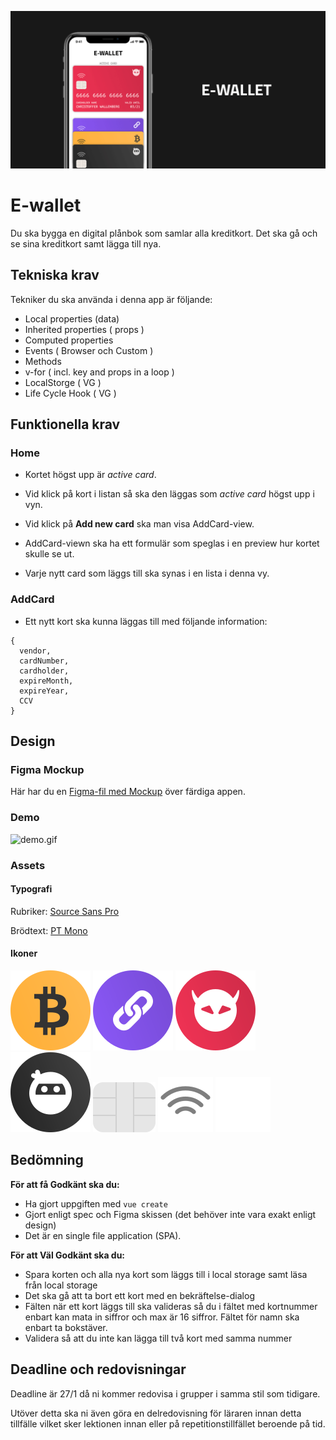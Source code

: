![E-Wallet](poster.png)

# E-wallet
Du ska bygga en digital plånbok som samlar alla kreditkort. Det ska gå och se sina kreditkort samt lägga till nya.

## Tekniska krav
Tekniker du ska använda i denna app är följande:

* Local properties (data)
* Inherited properties ( props )
* Computed properties
* Events ( Browser och Custom )
* Methods
* v-for ( incl. key and props in a loop )
* LocalStorge ( VG )
* Life Cycle Hook ( VG )

## Funktionella krav

### Home
* Kortet högst upp är *active card*.

* Vid klick på kort i listan så ska den läggas som *active card* högst upp i vyn.

* Vid klick på **Add new card** ska man visa AddCard-view.

* AddCard-viewn ska ha ett formulär som speglas i en preview hur kortet skulle se ut.

* Varje nytt card som läggs till ska synas i en lista i denna vy.


### AddCard
* Ett nytt kort ska kunna läggas till med följande information: 
```
{
  vendor, 
  cardNumber, 
  cardholder, 
  expireMonth, 
  expireYear, 
  CCV
}
```


## Design

### Figma Mockup
Här har du en [Figma-fil med Mockup](./mockup.fig) över färdiga appen.


### Demo
![demo.gif](demo.gif)

### Assets
#### Typografi
Rubriker: [Source Sans Pro](https://fonts.google.com/specimen/Source+Sans+Pro?query=source+sans)

Brödtext: [PT Mono](https://fonts.google.com/specimen/PT+Mono?query=PT+Mono)

#### Ikoner
![](./assets/bitcoin.svg)
![](./assets/blockchain.svg)
![](./assets/evil.svg)
![](./assets/ninja.svg)
![](./assets/chip.svg)
![](./assets/wifi.svg)
![](./assets/wifi_white.svg)

## Bedömning

**För att få Godkänt ska du:**
* Ha gjort uppgiften med ```vue create```
* Gjort enligt spec och Figma skissen (det behöver inte vara exakt enligt design)
* Det är en single file application (SPA).

**För att Väl Godkänt ska du:**
* Spara korten och alla nya kort som läggs till i local storage samt läsa från local storage
* Det ska gå att ta bort ett kort med en bekräftelse-dialog
* Fälten när ett kort läggs till ska valideras så du i fältet med kortnummer enbart kan mata in siffror och max är 16 siffror. Fältet för namn ska enbart ta bokstäver.
* Validera så att du inte kan lägga till två kort med samma nummer


## Deadline och redovisningar
Deadline är 27/1 då ni kommer redovisa i grupper i samma stil som tidigare.

Utöver detta ska ni även göra en delredovisning för läraren innan detta tillfälle vilket sker lektionen innan eller på repetitionstillfället beroende på tid.
